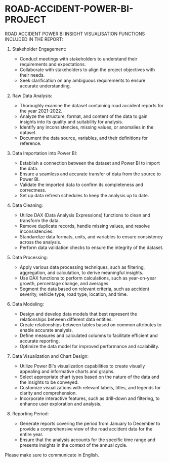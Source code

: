   # ROAD-ACCIDENT-POWER-BI-PROJECT
ROAD ACCIDENT POWER BI INSIGHT VISUALISATION
FUNCTIONS INCLUDED IN THE REPORT:

1. Stakeholder Engagement:
   - Conduct meetings with stakeholders to understand their requirements and expectations.
   - Collaborate with stakeholders to align the project objectives with their needs.
   - Seek clarification on any ambiguous requirements to ensure accurate understanding.

2. Raw Data Analysis:
   - Thoroughly examine the dataset containing road accident reports for the year 2021-2022.
   - Analyze the structure, format, and content of the data to gain insights into its quality and suitability for analysis.
   - Identify any inconsistencies, missing values, or anomalies in the dataset.
   - Document the data source, variables, and their definitions for reference.

3. Data Importation into Power BI:
   - Establish a connection between the dataset and Power BI to import the data.
   - Ensure a seamless and accurate transfer of data from the source to Power BI.
   - Validate the imported data to confirm its completeness and correctness.
   - Set up data refresh schedules to keep the analysis up to date.

4. Data Cleaning:
   - Utilize DAX (Data Analysis Expressions) functions to clean and transform the data.
   - Remove duplicate records, handle missing values, and resolve inconsistencies.
   - Standardize data formats, units, and variables to ensure consistency across the analysis.
   - Perform data validation checks to ensure the integrity of the dataset.

5. Data Processing:
   - Apply various data processing techniques, such as filtering, aggregation, and calculation, to derive meaningful insights.
   - Use DAX functions to perform calculations, such as year-on-year growth, percentage change, and averages.
   - Segment the data based on relevant criteria, such as accident severity, vehicle type, road type, location, and time.

6. Data Modeling:
   - Design and develop data models that best represent the relationships between different data entities.
   - Create relationships between tables based on common attributes to enable accurate analysis.
   - Define measures and calculated columns to facilitate efficient and accurate reporting.
   - Optimize the data model for improved performance and scalability.

7. Data Visualization and Chart Design:
   - Utilize Power BI's visualization capabilities to create visually appealing and informative charts and graphs.
   - Select appropriate chart types based on the nature of the data and the insights to be conveyed.
   - Customize visualizations with relevant labels, titles, and legends for clarity and comprehension.
   - Incorporate interactive features, such as drill-down and filtering, to enhance user exploration and analysis.

8. Reporting Period: 
   - Generate reports covering the period from January to December to provide a comprehensive view of the road accident data for the entire year.
   - Ensure that the analysis accounts for the specific time range and presents insights in the context of the annual cycle.

Please make sure to communicate in English.
